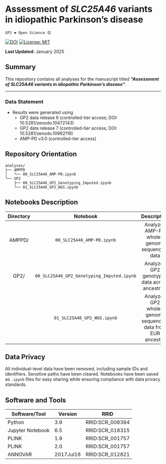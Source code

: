 # Assessment of *SLC25A46* variants in idiopathic Parkinson’s disease

`GP2 ❤️ Open Science 😍`

[![DOI](https://zenodo.org/badge/920284062.svg)](https://doi.org/10.5281/zenodo.14715008)
[![License: MIT](https://img.shields.io/badge/License-MIT-yellow.svg)](https://opensource.org/licenses/MIT)


**Last Updated:** January 2025

## Summary
This repository contains all analyses for the manuscript titled ***"Assessment of SLC25A46 variants in idiopathic Parkinson’s disease"***. 

---

### Data Statement 
* Results were generated using
  - GP2 data release 6 (controlled-tier access; DOI: 10.5281/zenodo.10472143) 
  - GP2 data release 7 (controlled-tier access; DOI: 10.5281/zenodo.10962119)
  - AMP-PD v3.0 (controlled-tier access)


## Repository Orientation
```
analyses/
├── AMPPD
│   └── 00_SLC25A46_AMP-PD.ipynb
└── GP2
    ├── 00_SLC25A46_GP2_Genotyping_Imputed.ipynb
    └── 01_SLC25A46_GP2_WGS.ipynb
```

## Notebooks Description
| **Directory** | **Notebook**                             | **Description**                                             |
|:-------------:|:----------------------------------------:|:-----------------------------------------------------------:|
| AMPPD/        | `00_SLC25A46_AMP-PD.ipynb`                | Analyzes AMP-PD whole-genome sequencing data                |
| GP2/          | `00_SLC25A46_GP2_Genotyping_Imputed.ipynb` | Analyzes GP2 genotyped data across ancestries               |
|               | `01_SLC25A46_GP2_WGS.ipynb`                | Analyzes GP2 whole-genome sequencing data from EUR ancestry |


## Data Privacy
All individual-level data have been removed, including sample IDs and identifiers. Sensitive paths have been cleared. Notebooks have been saved as `.ipynb` files for easy sharing while ensuring compliance with data privacy standards.

## Software and Tools
|Software/Tool     |Version   |RRID                  |
|------------------|----------|----------------------|
|Python	           |3.9	      |RRID:SCR_008394       |
|Jupyter Notebook  |6.5	      |RRID:SCR_018315       |
|PLINK	           |1.9	      |RRID:SCR_001757       |
|PLINK	           |2.0       |RRID:SCR_001757       |
|ANNOVAR	   |2017Jul16 |RRID:SCR_012821       |
